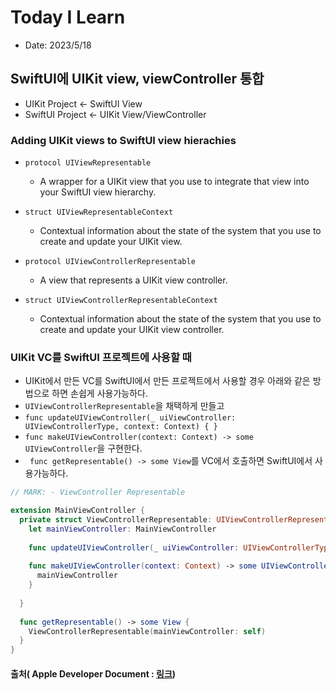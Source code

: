 # Today I Learn

- Date: 2023/5/18

## SwiftUI에 UIKit view, viewController 통합

* UIKit Project ← SwiftUI View
* SwiftUI Project ← UIKit View/ViewController


### Adding UIKit views to SwiftUI view hierachies

* `protocol UIViewRepresentable`

	- A wrapper for a UIKit view that you use to integrate that view into your SwiftUI view hierarchy.

* `struct UIViewRepresentableContext`

	- Contextual information about the state of the system that you use to create and update your UIKit view.

* `protocol UIViewControllerRepresentable`
	- A view that represents a UIKit view controller.

* `struct UIViewControllerRepresentableContext`

	- Contextual information about the state of the system that you use to create and update your UIKit view controller.

### UIKit VC를 SwiftUI 프로젝트에 사용할 때

- UIKit에서 만든 VC를 SwiftUI에서 만든 프로젝트에서 사용할 경우 아래와 같은 방법으로 하면 손쉽게 사용가능하다.
- `UIViewControllerRepresentable`을 채택하게 만들고
-  `func updateUIViewController(_ uiViewController: UIViewControllerType, context: Context) { }`
-  `func makeUIViewController(context: Context) -> some UIViewController`을 구현한다.
- ` func getRepresentable() -> some View`를 VC에서 호출하면 SwiftUI에서 사용가능하다.

```swift
// MARK: - ViewController Representable

extension MainViewController {
  private struct ViewControllerRepresentable: UIViewControllerRepresentable {
    let mainViewController: MainViewController
    
    func updateUIViewController(_ uiViewController: UIViewControllerType, context: Context) { }
    
    func makeUIViewController(context: Context) -> some UIViewController {
      mainViewController
    }
    
  }
  
  func getRepresentable() -> some View {
    ViewControllerRepresentable(mainViewController: self)
  }
}
```



#### 출처( Apple Developer Document : [링크](https://developer.apple.com/documentation/swiftui/uikit-integration))
